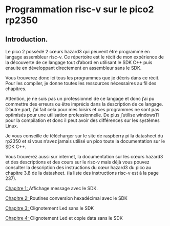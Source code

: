 
# Programmation risc-v sur le pico2 rp2350

## Introduction.
Le pico 2 possédé 2 cœurs hazard3 qui peuvent être programmé en langage assembleur risc-v. Ce répertoire est le récit de mon expérience de la découverte de ce langage tout d’abord en utilisant le SDK C++ puis ensuite en développant directement en assembleur sans le SDK.

Vous trouverez donc ici tous les programmes que je décris dans ce récit. Pour les compiler, je donne toutes les ressources nécessaires au fil des chapitres.

Attention, je ne suis pas un professionnel de ce langage et donc j’ai pu commettre des erreurs ou être imprécis dans la description de ce langage. D’autre part, j’ai fait cela pour mes loisirs et ces programmes ne sont pas optimisés pour une utilisation professionnelle. De plus j’utilise windows11 pour la compilation et donc il peut avoir des différences sur les systèmes Linux.

Je vous conseille de télécharger sur le site de raspberry pi la datasheet du rp2350 et si vous n’avez jamais utilisé un pico toute la documentation sur le SDK C++.

Vous trouverez aussi sur internet, la documentation sur les cœurs hazard3 et des descriptions et des cours sur le risc-v mais déjà vous pouvez consulter la description des instructions du cœur hazard3 du pico au chapitre 3.8  de la datasheet. (la liste des instructions risc-v est à la page 237).

[Chapitre 1: ](https://github.com/vincentARM/pico2RiscvAssembly/tree/main/Chapitre001)    Affichage message avec le SDK.

[Chapitre 2: ](https://github.com/vincentARM/pico2RiscvAssembly/tree/main/Chapitre002)    Routines conversion hexadécimal avec le SDK

[Chapitre 3: ](https://github.com/vincentARM/pico2RiscvAssembly/tree/main/Chapitre003)    Clignotement Led sans le SDK

[Chapitre 4: ](https://github.com/vincentARM/pico2RiscvAssembly/tree/main/Chapitre004)    Clignotement Led et copie data sans le SDK
